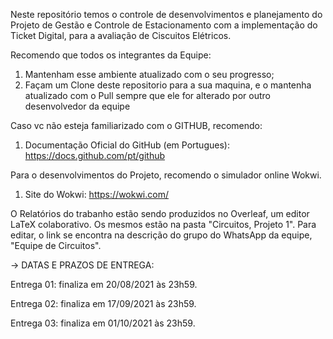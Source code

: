 Neste repositório temos o controle de desenvolvimentos e planejamento do Projeto de Gestão e Controle de Estacionamento com a implementação do Ticket Digital, para a avaliação de Ciscuitos Elétricos.

Recomendo que todos os integrantes da Equipe:
1. Mantenham esse ambiente atualizado com o seu progresso;
2. Façam um Clone deste repositorio para a sua maquina, e o mantenha atualizado com o Pull sempre que ele for alterado por outro desenvolvedor da equipe

Caso vc não esteja familiarizado com o GITHUB, recomendo:
1. Documentação Oficial do GitHub (em Portugues): https://docs.github.com/pt/github


Para o desenvolvimentos do Projeto, recomendo o simulador online Wokwi.
1. Site do Wokwi: https://wokwi.com/

O Relatórios do trabanho estão sendo produzidos no Overleaf, um editor LaTeX colaborativo. Os mesmos estão na pasta "Circuitos, Projeto 1". Para editar, o link se encontra na descrição do grupo do WhatsApp da equipe, "Equipe de Circuitos".


-> DATAS E PRAZOS DE ENTREGA:

Entrega 01: finaliza em 20/08/2021 às 23h59.

Entrega 02: finaliza em 17/09/2021 às 23h59.

Entrega 03: finaliza em 01/10/2021 às 23h59.